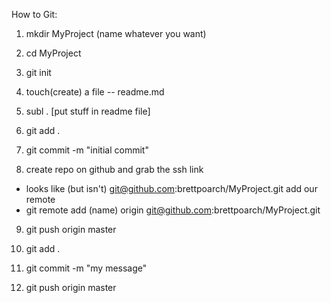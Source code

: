 How to Git:

1. mkdir MyProject (name whatever you want)
2. cd MyProject 

3. git init
4. touch(create) a file -- readme.md
5. subl . [put stuff in readme file]

6. git add . 
7. git commit -m "initial commit"

8. create repo on github and grab the ssh link
 - looks like (but isn't) git@github.com:brettpoarch/MyProject.git
   add our remote 
 - git remote add (name) origin git@github.com:brettpoarch/MyProject.git
 9. git push origin master

 10. git add .
 11. git commit -m "my message"
 12. git push origin master